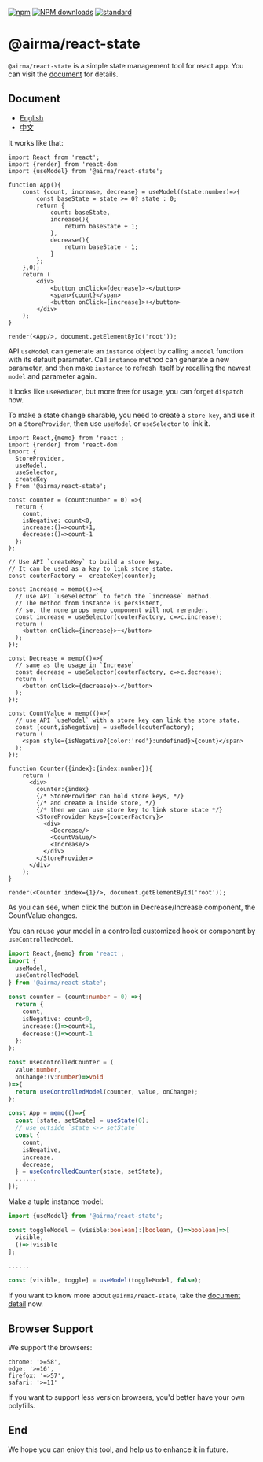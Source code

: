 [![npm][npm-image]][npm-url]
[![NPM downloads][npm-downloads-image]][npm-url]
[![standard][standard-image]][standard-url]

[npm-image]: https://img.shields.io/npm/v/%40airma/react-state.svg?style=flat-square
[npm-url]: https://www.npmjs.com/package/%40airma/react-state
[standard-image]: https://img.shields.io/badge/code%20style-standard-brightgreen.svg?style=flat-square
[standard-url]: http://npm.im/standard
[npm-downloads-image]: https://img.shields.io/npm/dm/%40airma/react-state.svg?style=flat-square


# @airma/react-state

`@airma/react-state` is a simple state management tool for react app. You can visit the [document](https://filefoxper.github.io/airma/#/react-state/index)  for details.

## Document

* [English](https://filefoxper.github.io/airma/#/react-state/index)
* [中文](https://filefoxper.github.io/airma/#/zh/react-state/index)

It works like that:

```tsx
import React from 'react';
import {render} from 'react-dom'
import {useModel} from '@airma/react-state';

function App(){
    const {count, increase, decrease} = useModel((state:number)=>{
        const baseState = state >= 0? state : 0;
        return {
            count: baseState,
            increase(){
                return baseState + 1;
            },
            decrease(){
                return baseState - 1;
            }
        };
    },0);
    return (
        <div>
            <button onClick={decrease}>-</button>
            <span>{count}</span>
            <button onClick={increase}>+</button>
        </div>
    );
}

render(<App/>, document.getElementById('root'));
```

API `useModel` can generate an `instance` object by calling a `model` function with its default parameter. Call `instance` method can generate a new parameter, and then make `instance` to refresh itself by recalling the newest `model` and parameter again. 

It looks like `useReducer`, but more free for usage, you can forget `dispatch` now.

To make a state change sharable, you need to create a `store key`, and use it on a `StoreProvider`, then use `useModel` or `useSelector` to link it.

```tsx
import React,{memo} from 'react';
import {render} from 'react-dom'
import {
  StoreProvider,
  useModel,
  useSelector,
  createKey
} from '@airma/react-state';

const counter = (count:number = 0) =>{
  return {
    count,
    isNegative: count<0,
    increase:()=>count+1,
    decrease:()=>count-1
  };
};

// Use API `createKey` to build a store key.
// It can be used as a key to link store state.
const couterFactory =  createKey(counter);

const Increase = memo(()=>{
  // use API `useSelector` to fetch the `increase` method.
  // The method from instance is persistent,
  // so, the none props memo component will not rerender.
  const increase = useSelector(couterFactory, c=>c.increase);
  return (
    <button onClick={increase}>+</button>
  );
});

const Decrease = memo(()=>{
  // same as the usage in `Increase`
  const decrease = useSelector(couterFactory, c=>c.decrease);
  return (
    <button onClick={decrease}>-</button>
  );
});

const CountValue = memo(()=>{
  // use API `useModel` with a store key can link the store state.
  const {count,isNegative} = useModel(couterFactory);
  return (
    <span style={isNegative?{color:'red'}:undefined}>{count}</span>
  );
});

function Counter({index}:{index:number}){
    return (
      <div>
        counter:{index}
        {/* StoreProvider can hold store keys, */}
        {/* and create a inside store, */}
        {/* then we can use store key to link store state */}
        <StoreProvider keys={couterFactory}>
          <div>
            <Decrease/>
            <CountValue/>
            <Increase/>
          </div>
        </StoreProvider>
      </div>
    );
}

render(<Counter index={1}/>, document.getElementById('root'));
```

As you can see, when click the button in Decrease/Increase component, the CountValue changes.

You can reuse your model in a controlled customized hook or component by `useControlledModel`.

```ts
import React,{memo} from 'react';
import {
  useModel,
  useControlledModel
} from '@airma/react-state';

const counter = (count:number = 0) =>{
  return {
    count,
    isNegative: count<0,
    increase:()=>count+1,
    decrease:()=>count-1
  };
};

const useControlledCounter = (
  value:number, 
  onChange:(v:number)=>void
)=>{
  return useControlledModel(counter, value, onChange);
};

const App = memo(()=>{
  const [state, setState] = useState(0);
  // use outside `state <-> setState`
  const {
    count, 
    isNegative,
    increase,
    decrease,
  } = useControlledCounter(state, setState);
  ......
});

```

Make a tuple instance model:

```ts
import {useModel} from '@airma/react-state';

const toggleModel = (visible:boolean):[boolean, ()=>boolean]=>[
  visible,
  ()=>!visible
];

......

const [visible, toggle] = useModel(toggleModel, false);
```

If you want to know more about `@airma/react-state`, take the [document detail](https://filefoxper.github.io/airma/#/react-state/index) now.

## Browser Support 

We support the browsers:

```
chrome: '>=58',
edge: '>=16',
firefox: '=>57',
safari: '>=11'
```

If you want to support less version browsers, you'd better have your own polyfills.

## End

We hope you can enjoy this tool, and help us to enhance it in future.

